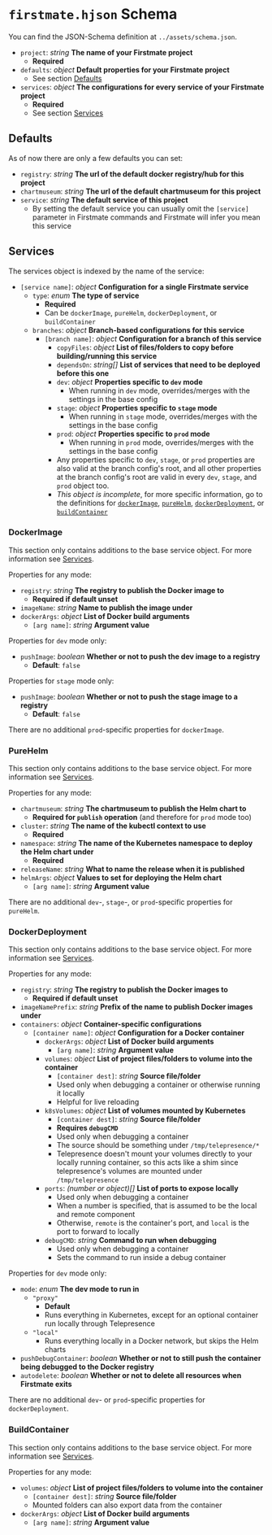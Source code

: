 # `firstmate.hjson` Schema
You can find the JSON-Schema definition at `../assets/schema.json`.

* `project`: *string* **The name of your Firstmate project**
    * **Required**
* `defaults`: *object* **Default properties for your Firstmate project**
    * See section [Defaults](#defaults)
* `services`: *object* **The configurations for every service of your Firstmate project**
    * **Required**
    * See section [Services](#services)

## Defaults
As of now there are only a few defaults you can set:

* `registry`: *string* **The url of the default docker registry/hub for this project**
* `chartmuseum`: *string* **The url of the default chartmuseum for this project**
* `service`: *string* **The default service of this project**
    * By setting the default service you can usually omit the `[service]` parameter in Firstmate commands and Firstmate will infer you mean this service

## Services
The services object is indexed by the name of the service:

* `[service name]`: *object* **Configuration for a single Firstmate service**
    * `type`: *enum* **The type of service**
        * **Required**
        * Can be `dockerImage`, `pureHelm`, `dockerDeployment`, or `buildContainer`
    * `branches`: *object* **Branch-based configurations for this service**
        * `[branch name]`: *object* **Configuration for a branch of this service**
            * `copyFiles`: *object* **List of files/folders to copy before building/running this service**
            * `dependsOn`: *string[]* **List of services that need to be deployed before this one**
            * `dev`: *object* **Properties specific to `dev` mode**
                * When running in `dev` mode, overrides/merges with the settings in the base config
            * `stage`: *object* **Properties specific to `stage` mode**
                * When running in `stage` mode, overrides/merges with the settings in the base config
            * `prod`: *object* **Properties specific to `prod` mode**
                * When running in `prod` mode, overrides/merges with the settings in the base config
            * Any properties specific to `dev`, `stage`, or `prod` properties are also valid at the branch config's root, and all other properties at the branch config's root are valid in every `dev`, `stage`, and `prod` object too.
            * *This object is incomplete*, for more specific information, go to the definitions for [`dockerImage`](#dockerimage), [`pureHelm`](#purehelm), [`dockerDeployment`](#dockerdeployment), or [`buildContainer`](#buildcontainer)

### DockerImage
This section only contains additions to the base service object. For more information see [Services](#services).

Properties for any mode:
* `registry`: *string* **The registry to publish the Docker image to**
    * **Required if default unset**
* `imageName`: *string* **Name to publish the image under**
* `dockerArgs`: *object* **List of Docker build arguments**
    * `[arg name]`: *string* **Argument value**

Properties for `dev` mode only:
* `pushImage`: *boolean* **Whether or not to push the dev image to a registry**
    * **Default**: `false`

Properties for `stage` mode only:
* `pushImage`: *boolean* **Whether or not to push the stage image to a registry**
    * **Default**: `false`

There are no additional `prod`-specific properties for `dockerImage`.

### PureHelm
This section only contains additions to the base service object. For more information see [Services](#services).

Properties for any mode:
* `chartmuseum`: *string* **The chartmuseum to publish the Helm chart to**
    * **Required for `publish` operation** (and therefore for `prod` mode too)
* `cluster`: *string* **The name of the kubectl context to use**
    * **Required**
* `namespace`: *string* **The name of the Kubernetes namespace to deploy the Helm chart under**
    * **Required**
* `releaseName`: *string* **What to name the release when it is published**
* `helmArgs`: *object* **Values to set for deploying the Helm chart**
    * `[arg name]`: *string* **Argument value**

There are no additional `dev`-, `stage`-, or `prod`-specific properties for `pureHelm`.

### DockerDeployment
This section only contains additions to the base service object. For more information see [Services](#services).

Properties for any mode:
* `registry`: *string* **The registry to publish the Docker images to**
    * **Required if default unset**
* `imageNamePrefix`: *string* **Prefix of the name to publish Docker images under**
* `containers`: *object* **Container-specific configurations**
    * `[container name]`: *object* **Configuration for a Docker container**
        * `dockerArgs`: *object* **List of Docker build arguments**
            * `[arg name]`: *string* **Argument value**
        * `volumes`: *object* **List of project files/folders to volume into the container**
            * `[container dest]`: *string* **Source file/folder**
            * Used only when debugging a container or otherwise running it locally
            * Helpful for live reloading
        * `k8sVolumes`: *object* **List of volumes mounted by Kubernetes**
            * `[container dest]`: *string* **Source file/folder**
            * **Requires `debugCMD`**
            * Used only when debugging a container
            * The source should be something under `/tmp/telepresence/*`
            * Telepresence doesn't mount your volumes directly to your locally running container, so this acts like a shim since telepresence's volumes are mounted under `/tmp/telepresence`
        * `ports`: *(number or object)[]* **List of ports to expose locally**
            * Used only when debugging a container
            * When a number is specified, that is assumed to be the local and remote component
            * Otherwise, `remote` is the container's port, and `local` is the port to forward to locally
        * `debugCMD`: *string* **Command to run when debugging**
            * Used only when debugging a container
            * Sets the command to run inside a debug container

Properties for `dev` mode only:
* `mode`: *enum* **The dev mode to run in**
    * `"proxy"`
        * **Default**
        * Runs everything in Kubernetes, except for an optional container run locally through Telepresence
    * `"local"`
        * Runs everything locally in a Docker network, but skips the Helm charts
* `pushDebugContainer`: *boolean* **Whether or not to still push the container being debugged to the Docker registry**
* `autodelete`: *boolean* **Whether or not to delete all resources when Firstmate exits**

There are no additional `dev`- or `prod`-specific properties for `dockerDeployment`.


### BuildContainer
This section only contains additions to the base service object. For more information see [Services](#services).

Properties for any mode:
* `volumes`: *object* **List of project files/folders to volume into the container**
    * `[container dest]`: *string* **Source file/folder**
    * Mounted folders can also export data from the container
* `dockerArgs`: *object* **List of Docker build arguments**
    * `[arg name]`: *string* **Argument value**

